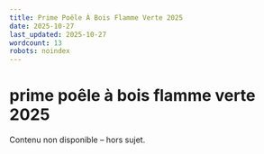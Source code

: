 ```yaml
---
title: Prime Poêle À Bois Flamme Verte 2025
date: 2025-10-27
last_updated: 2025-10-27
wordcount: 13
robots: noindex
---
```


# prime poêle à bois flamme verte 2025

Contenu non disponible – hors sujet.